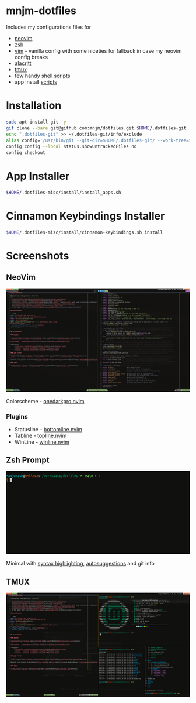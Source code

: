 # mnjm-dotfiles

Includes my configurations files for

- [neovim](https://github.com/mnjm/dotfiles/tree/main/.config/nvim)
- [zsh](https://github.com/mnjm/dotfiles/tree/main/.config/zsh)
- [vim](https://github.com/mnjm/dotfiles/blob/main/.vimrc) - vanilla config with some niceties for fallback in case my neovim config breaks
- [alacritt](https://github.com/mnjm/dotfiles/tree/main/.config/alacritty)
- [tmux](https://github.com/mnjm/dotfiles/blob/main/.config/tmux/tmux.conf)
- few handy shell [scripts](https://github.com/mnjm/dotfiles/tree/main/.local/bin)
- app install [scripts](https://github.com/mnjm/dotfiles/tree/main/.dotfiles-misc/install)

# Installation

```bash
sudo apt install git -y
git clone --bare git@github.com:mnjm/dotfiles.git $HOME/.dotfiles-git
echo ".dotfiles-git" >> ~/.dotfiles-git/info/exclude
alias config='/usr/bin/git --git-dir=$HOME/.dotfiles-git/ --work-tree=$HOME'
config config --local status.showUntrackedFiles no
config checkout
```

# App Installer

```bash
$HOME/.dotfiles-misc/install/install_apps.sh
```
# Cinnamon Keybindings Installer

```bash
$HOME/.dotfiles-misc/install/cinnamon-keybindings.sh install
```

# Screenshots

## NeoVim

![NeoVim](https://github.com/mnjm/github-media-repo/blob/main/dotfiles/neovim.png?raw=true)

Colorscheme - [onedarkpro.nvim](https://github.com/olimorris/onedarkpro.nvim)

### Plugins
- Statusline - [bottomline.nvim](https://github.com/mnjm/bottomline.nvim)
- Tabline - [topline.nvim](https://github.com/mnjm/topline.nvim)
- WinLine - [winline.nvim](https://github.com/mnjm/winline.nvim)

## Zsh Prompt

![Zsh-Prompt](https://github.com/mnjm/github-media-repo/blob/main/dotfiles/zsh_prompt.png?raw=true)

Minimal with [syntax highlighting](https://github.com/zsh-users/zsh-syntax-highlighting), [autosuggestions](https://github.com/zsh-users/zsh-autosuggestions) and git info

## TMUX

![TMUX](https://github.com/mnjm/github-media-repo/blob/main/dotfiles/tmux.jpg?raw=true)
